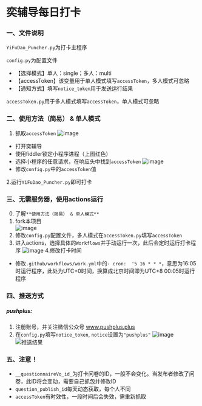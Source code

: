 # 奕辅导每日打卡

### 一、文件说明
`YiFuDao_Puncher.py`为打卡主程序  

`config.py`为配置文件  
* 【选择模式】单人：single；多人：multi
* 【accessToken】该变量用于单人模式填写`accessToken`，多人模式可忽略
* 【通知方式】填写`notice_token`用于发送运行结果 

`accessToken.py`用于多人模式填写`accessToken`，单人模式可忽略


### 二、使用方法（简易） & 单人模式
1. 抓取`accessToken`
![image](https://user-images.githubusercontent.com/50775291/188295787-c79cba73-c6eb-4fab-83a0-10495e4d807c.png)
* 打开奕辅导
* 使用fiddler锁定小程序进程（上图红色）
* 选择小程序的任意请求，在响应头中找到`accessToken`
![image](https://user-images.githubusercontent.com/50775291/188295461-73512179-0372-4be9-adc6-5a401a0f8ad8.png)
* 修改`config.py`中的`accessToken`值  

2.运行`YiFuDao_Puncher.py`即可打卡

### 三、无需服务器，使用actions运行
0. 了解`**使用方法（简易） & 单人模式**`
1. fork本项目  
![image](https://user-images.githubusercontent.com/50775291/188301110-1bb7359c-eeb8-4474-80d3-540b51c2aeee.png)
2. 修改`config.py`配置文件，多人模式在`accessToken.py`填写`accessToken`
3. 进入actions，选择具体的`Workflows`并手动运行一次，此后会定时运行打卡程序
![image](https://user-images.githubusercontent.com/50775291/188301316-76be9bfc-385b-4432-afc0-2ca59e6f18e9.png)
4.修改打卡时间
* 修改`.github/workflows/work.yml`中的`- cron:  '5 16 * * *`，意思为16:05时运行程序，此处为UTC+0时间，换算成北京时间即为UTC+8 00:05时运行程序

### 四、推送方式
##### pushplus:
1. 注册账号，并关注微信公众号 www.pushplus.plus
2. 在`config.py`填写`notice_token`, `notice`设置为`"pushplus"`
![image](https://user-images.githubusercontent.com/50775291/188299451-b826d61b-f0ae-4b1f-adac-99e8e344d381.png)
![推送结果](https://user-images.githubusercontent.com/50775291/188299503-52c76ac6-022f-4ba6-8489-976af3f8919e.png)


### 五、注意！
* `__questionnaireVo_id_`为打卡问卷的ID，一般不会变化。当发布者修改了问卷，此ID将会变动，需要自己抓包并修改ID
* `question_publish_id`每天动态获取，每个人不同
* `accessToken`有时效性，一段时间后会失效，需重新抓取
